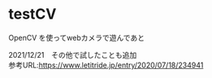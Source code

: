 # testCV
OpenCV を使ってwebカメラで遊んであと  

2021/12/21　その他で試したことも追加  
参考URL:https://www.letitride.jp/entry/2020/07/18/234941
